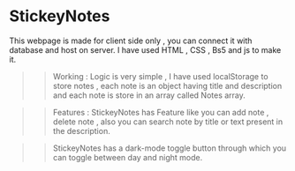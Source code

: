 # StickeyNotes

This webpage is made for client side only , you can connect it with database and host on server.
I have used HTML , CSS , Bs5 and js to make it.

>> Working :
Logic is very simple , I have used localStorage to store notes , each note is an object having title and
description and each note is store in an array called Notes array.

>> Features :
StickeyNotes has Feature like you can add note , delete note , also you can search note by title or text 
present in the description.

>> StickeyNotes has  a dark-mode toggle button through which you can toggle between day and night mode.


